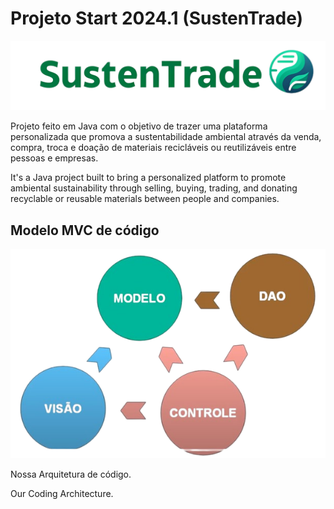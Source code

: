 # Projeto Start 2024.1 (SustenTrade)

![SustenTrade](img/Logo.png)

Projeto feito em Java com o objetivo de trazer uma plataforma personalizada que promova a sustentabilidade ambiental através da venda, compra, troca e doação de materiais recicláveis ou reutilizáveis entre pessoas e empresas.

It's a Java project built to bring a personalized platform to promote ambiental sustainability through selling, buying, trading, and donating recyclable or reusable materials between people and companies.



<h2>Modelo MVC de código</h2>



![MVC](img/Modelo4CamadasMVC.png)



Nossa Arquitetura de código.

Our Coding Architecture.
